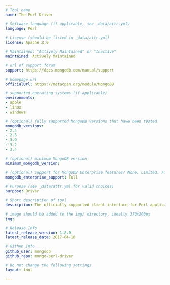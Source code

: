 ```yaml
---
# Tool name
name: The Perl Driver

# Software language (if applicable, see _data/attr.yml)
language: Perl

# License (should be listed in _data/attr.yml)
license: Apache 2.0

# Maintained: "Actively Maintained" or "Inactive"
maintained: Actively Maintained

# url of support forum
support: https://docs.mongodb.com/manual/support

# homepage url
officialUrl: https://metacpan.org/module/MongoDB

# supported operating systems (if applicable)
environments:
- apple
- linux
- windows

# (optional) fully supported MongoDB versions that have been tested
mongodb_versions:
- 2.4
- 2.6
- 3.0
- 3.2
- 3.4

# (optional) minimum MongoDB version
minimum_mongodb_version:

# (optional) Support for MongoDB Enterprise features? None, Limited, Full
mongodb_enterprise_support: Full

# Purpose (see _data/attr.yml for valid choices)
purpose: Driver

# Short description of tool
description: The officially supported client interface for Perl applications.

# image should be added to the img/ directory, ideally 370x200px
img: 

# Release Info
latest_release_version: 1.8.0
latest_release_date: 2017-04-10

# Github Info
github_user: mongodb
github_repo: mongo-perl-driver

# Do not change the following settings
layout: tool

---
```



